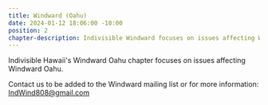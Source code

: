 ```yaml
---
title: Windward (Oahu)
date: 2024-01-12 18:06:00 -10:00
position: 2
chapter-description: Indivisible Windward focuses on issues affecting Windward Oahu.
---
```


Indivisible Hawaii's Windward Oahu chapter focuses on issues affecting Windward Oahu.

Contact us to be added to the Windward mailing list or for more information: [IndWind808@gmail.com](mailto:IndWind808@gmail.com)